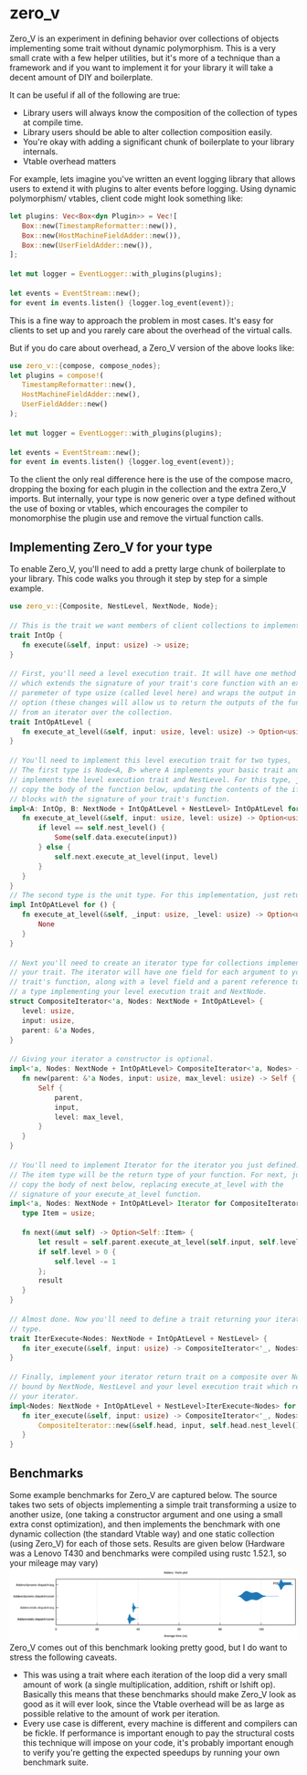 # zero_v

Zero_V is an experiment in defining behavior over collections of
objects implementing some trait without dynamic polymorphism.
This is a very small crate with a few helper utilities, but it's more of a
technique than a framework and if you want to implement it for your library
it will take a decent amount of DIY and boilerplate.

It can be useful if all of the following are true:
* Library users will always know the composition of the collection of types at compile time.
* Library users should be able to alter collection composition easily.
* You're okay with adding a significant chunk of boilerplate to your library internals.
* Vtable overhead matters

For example, lets imagine you've written an event logging library that
allows users to extend it with plugins to alter events before logging.
Using dynamic polymorphism/ vtables, client code might look something like:

```rust
let plugins: Vec<Box<dyn Plugin>> = Vec![
   Box::new(TimestampReformatter::new()),
   Box::new(HostMachineFieldAdder::new()),
   Box::new(UserFieldAdder::new()),
];

let mut logger = EventLogger::with_plugins(plugins);

let events = EventStream::new();
for event in events.listen() {logger.log_event(event)};
```
This is a fine way to approach the problem in most cases. It's easy for
clients to set up and you rarely care about the overhead of the virtual
calls.

But if you do care about overhead, a Zero_V version of the above looks
like:

```rust
use zero_v::{compose, compose_nodes};
let plugins = compose!(
   TimestampReformatter::new(),
   HostMachineFieldAdder::new(),
   UserFieldAdder::new()
);

let mut logger = EventLogger::with_plugins(plugins);

let events = EventStream::new();
for event in events.listen() {logger.log_event(event)};
```

To the client the only real difference here is the use of the compose macro,
dropping the boxing for each plugin in the collection
and the extra Zero_V imports. But internally, your type is now generic over
a type defined without the use of boxing or vtables, which encourages the
compiler to monomorphise the plugin use and remove the virtual
function calls.

## Implementing Zero_V for your type

To enable Zero_V, you'll need to add a pretty large chunk of boilerplate
to your library. This code walks you through it step by step
for a simple example.

```rust
use zero_v::{Composite, NestLevel, NextNode, Node};

// This is the trait we want members of client collections to implement.
trait IntOp {
   fn execute(&self, input: usize) -> usize;
}

// First, you'll need a level execution trait. It will have one method
// which extends the signature of your trait's core function with an extra
// paremeter of type usize (called level here) and wraps the output in an
// option (these changes will allow us to return the outputs of the function
// from an iterator over the collection.
trait IntOpAtLevel {
   fn execute_at_level(&self, input: usize, level: usize) -> Option<usize>;
}

// You'll need to implement this level execution trait for two types,
// The first type is Node<A, B> where A implements your basic trait and B
// implements the level execution trait and NestLevel. For this type, just
// copy the body of the function below, updating the contents of the if/else
// blocks with the signature of your trait's function.
impl<A: IntOp, B: NextNode + IntOpAtLevel + NestLevel> IntOpAtLevel for Node<A, B> {
   fn execute_at_level(&self, input: usize, level: usize) -> Option<usize> {
       if level == self.nest_level() {
           Some(self.data.execute(input))
       } else {
           self.next.execute_at_level(input, level)
       }
   }
}
// The second type is the unit type. For this implementation, just return None.
impl IntOpAtLevel for () {
   fn execute_at_level(&self, _input: usize, _level: usize) -> Option<usize> {
       None
   }
}

// Next you'll need to create an iterator type for collections implementing
// your trait. The iterator will have one field for each argument to your
// trait's function, along with a level field and a parent reference to
// a type implementing your level execution trait and NextNode.
struct CompositeIterator<'a, Nodes: NextNode + IntOpAtLevel> {
   level: usize,
   input: usize,
   parent: &'a Nodes,
}

// Giving your iterator a constructor is optional.
impl<'a, Nodes: NextNode + IntOpAtLevel> CompositeIterator<'a, Nodes> {
   fn new(parent: &'a Nodes, input: usize, max_level: usize) -> Self {
       Self {
           parent,
           input,
           level: max_level,
       }
   }
}

// You'll need to implement Iterator for the iterator you just defined.
// The item type will be the return type of your function. For next, just
// copy the body of next below, replacing execute_at_level with the
// signature of your execute_at_level function.
impl<'a, Nodes: NextNode + IntOpAtLevel> Iterator for CompositeIterator<'a, Nodes> {
   type Item = usize;

   fn next(&mut self) -> Option<Self::Item> {
       let result = self.parent.execute_at_level(self.input, self.level);
       if self.level > 0 {
           self.level -= 1
       };
       result
   }
}

// Almost done. Now you'll need to define a trait returning your iterator
// type.
trait IterExecute<Nodes: NextNode + IntOpAtLevel + NestLevel> {
   fn iter_execute(&self, input: usize) -> CompositeIterator<'_, Nodes>;
}

// Finally, implement your iterator return trait on a composite over Nodes
// bound by NextNode, NestLevel and your level execution trait which returns
// your iterator.
impl<Nodes: NextNode + IntOpAtLevel + NestLevel>IterExecute<Nodes> for Composite<Nodes> {
   fn iter_execute(&self, input: usize) -> CompositeIterator<'_, Nodes> {
       CompositeIterator::new(&self.head, input, self.head.nest_level())
   }
}
```

## Benchmarks
Some example benchmarks for Zero_V are captured below. The source takes two
sets of objects implementing a simple trait transforming a usize to another usize,
(one taking a constructor argument and one using a small extra const optimization),
and then implements the benchmark with one dynamic collection (the standard
Vtable way) and one static collection (using Zero_V) for each of those sets.
Results are given below (Hardware was a Lenovo T430 and benchmarks were
compiled using rustc 1.52.1, so your mileage may vary)
![alt text](https://raw.githubusercontent.com/fergaljoconnor/zero_v/main/blob/Zero_V_Benchmarks.png)
Zero_V comes out of this benchmark looking pretty good, but I do want to
stress the following caveats.
* This was using a trait where each iteration of the loop did a very small
amount of work (a single multiplication, addition, rshift or lshift op).
Basically this means that these benchmarks should make Zero_V look as good
as it will ever look, since the Vtable overhead will be as large as possible
relative to the amount of work per iteration.
* Every use case is different, every machine is different and compilers can be
fickle. If performance is important enough to pay the structural costs this
technique  will impose on your code, it's probably important enough to verify
you're getting the expected speedups by running your own benchmark suite.
